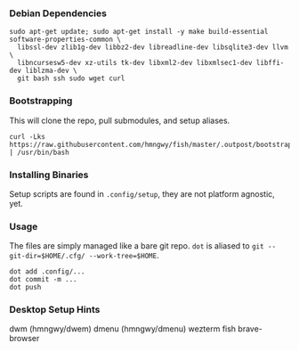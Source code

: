 ### Debian Dependencies
```
sudo apt-get update; sudo apt-get install -y make build-essential software-properties-common \
  libssl-dev zlib1g-dev libbz2-dev libreadline-dev libsqlite3-dev llvm \
  libncursesw5-dev xz-utils tk-dev libxml2-dev libxmlsec1-dev libffi-dev liblzma-dev \
  git bash ssh sudo wget curl
```


### Bootstrapping
This will clone the repo, pull submodules, and setup aliases.
```
curl -Lks https://raw.githubusercontent.com/hmngwy/fish/master/.outpost/bootstrap.sh | /usr/bin/bash
```

### Installing Binaries
Setup scripts are found in `.config/setup`, they are not platform agnostic, yet.

### Usage
The files are simply managed like a bare git repo. `dot` is aliased to `git --git-dir=$HOME/.cfg/ --work-tree=$HOME`.

```
dot add .config/...
dot commit -m ...
dot push
```

### Desktop Setup Hints
dwm (hmngwy/dwem)
dmenu (hmngwy/dmenu)
wezterm
fish
brave-browser

